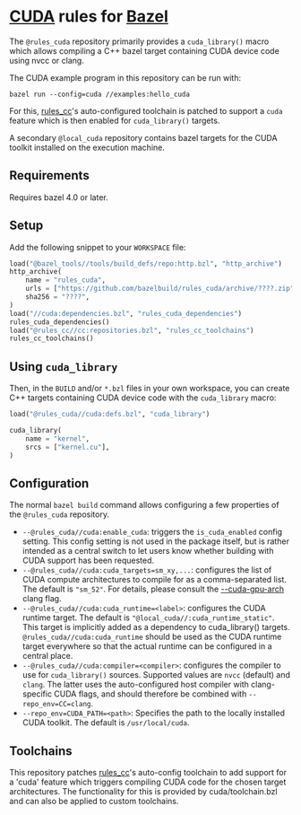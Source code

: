# [CUDA](http://nvidia.com/cuda) rules for [Bazel](http://bazel.build)

The `@rules_cuda` repository primarily provides a `cuda_library()` macro which
allows compiling a C++ bazel target containing CUDA device code using nvcc or
clang.

The CUDA example program in this repository can be run with:

```
bazel run --config=cuda //examples:hello_cuda
```

For this, [rules_cc](https://github.com/bazelbuild/rules_cc)'s auto-configured
toolchain is patched to support a `cuda` feature which is then enabled for
`cuda_library()` targets.

A secondary `@local_cuda` repository contains bazel targets for the CUDA toolkit
installed on the execution machine.

## Requirements

Requires bazel 4.0 or later.

## Setup

Add the following snippet to your `WORKSPACE` file:

```python
load("@bazel_tools//tools/build_defs/repo:http.bzl", "http_archive")
http_archive(
    name = "rules_cuda",
    urls = ["https://github.com/bazelbuild/rules_cuda/archive/????.zip"],
    sha256 = "????",
)
load("//cuda:dependencies.bzl", "rules_cuda_dependencies")
rules_cuda_dependencies()
load("@rules_cc//cc:repositories.bzl", "rules_cc_toolchains")
rules_cc_toolchains()
```

## Using `cuda_library`

Then, in the `BUILD` and/or `*.bzl` files in your own workspace, you can create
C++ targets containing CUDA device code with the `cuda_library` macro:

```python
load("@rules_cuda//cuda:defs.bzl", "cuda_library")

cuda_library(
    name = "kernel",
    srcs = ["kernel.cu"],
)
```

## Configuration

The normal `bazel build` command allows configuring a few properties of the
`@rules_cuda` repository.

*   `--@rules_cuda//cuda:enable_cuda`: triggers the `is_cuda_enabled` config
    setting. This config setting is not used in the package itself, but is
    rather intended as a central switch to let users know whether building with
    CUDA support has been requested.
*   `--@rules_cuda//cuda:cuda_targets=sm_xy,...`: configures the list of CUDA
    compute architectures to compile for as a comma-separated list. The default
    is `"sm_52"`. For details, please consult the
    [--cuda-gpu-arch](https://llvm.org/docs/CompileCudaWithLLVM.html#invoking-clang)
    clang flag.
*   `--@rules_cuda//cuda:cuda_runtime=<label>`: configures the CUDA runtime
    target. The default is `"@local_cuda//:cuda_runtime_static"`. This target is
    implicitly added as a dependency to cuda_library() targets.
    `@rules_cuda//cuda:cuda_runtime` should be used as the CUDA runtime target
    everywhere so that the actual runtime can be configured in a central place.
*   `--@rules_cuda//cuda:compiler=<compiler>`: configures the compiler to use
    for `cuda_library()` sources. Supported values are `nvcc` (default) and
    `clang`. The latter uses the auto-configured host compiler with
    clang-specific CUDA flags, and should therefore be combined with
    `--repo_env=CC=clang`.
*   `--repo_env=CUDA_PATH=<path>`: Specifies the path to the locally installed
    CUDA toolkit. The default is `/usr/local/cuda`.

## Toolchains

This repository patches [rules_cc](https://github.com/bazelbuild/rules_cc)'s
auto-config toolchain to add support for a 'cuda' feature which triggers
compiling CUDA code for the chosen target architectures. The functionality for
this is provided by cuda/toolchain.bzl and can also be applied to custom
toolchains.
